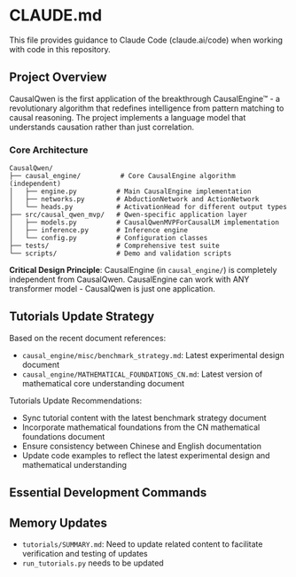 # CLAUDE.md

This file provides guidance to Claude Code (claude.ai/code) when working with code in this repository.

## Project Overview

CausalQwen is the first application of the breakthrough CausalEngine™ - a revolutionary algorithm that redefines intelligence from pattern matching to causal reasoning. The project implements a language model that understands causation rather than just correlation.

### Core Architecture

```
CausalQwen/
├── causal_engine/          # Core CausalEngine algorithm (independent)
│   ├── engine.py          # Main CausalEngine implementation
│   ├── networks.py        # AbductionNetwork and ActionNetwork
│   └── heads.py           # ActivationHead for different output types
├── src/causal_qwen_mvp/   # Qwen-specific application layer
│   ├── models.py          # CausalQwenMVPForCausalLM implementation
│   ├── inference.py       # Inference engine
│   └── config.py          # Configuration classes
├── tests/                 # Comprehensive test suite
└── scripts/               # Demo and validation scripts
```

**Critical Design Principle**: CausalEngine (in `causal_engine/`) is completely independent from CausalQwen. CausalEngine can work with ANY transformer model - CausalQwen is just one application.

## Tutorials Update Strategy

Based on the recent document references:
- `causal_engine/misc/benchmark_strategy.md`: Latest experimental design document
- `causal_engine/MATHEMATICAL_FOUNDATIONS_CN.md`: Latest version of mathematical core understanding document

Tutorials Update Recommendations:
- Sync tutorial content with the latest benchmark strategy document
- Incorporate mathematical foundations from the CN mathematical foundations document
- Ensure consistency between Chinese and English documentation
- Update code examples to reflect the latest experimental design and mathematical understanding

## Essential Development Commands

## Memory Updates

- `tutorials/SUMMARY.md`: Need to update related content to facilitate verification and testing of updates
- `run_tutorials.py` needs to be updated